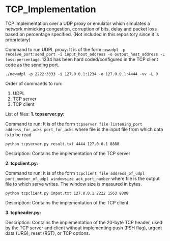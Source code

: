# TCP_Implementation
TCP Implementation over a UDP proxy or emulator which simulates a network mimicking congestion, corruption of bits, delay and packet loss based on percentage specified. (Not included in this repository since it is proprietary)

Command to run UDPL proxy:
It is of the form `newudpl -p receive_port:send_port -i input_host_address -o output_host_address -L loss-percentage`. 1234 has been hard coded/configured in the TCP client code as the sending port.

```
./newudpl -p 2222:3333 -i 127.0.0.1:1234 -o 127.0.0.1:4444 -vv -L 0
```

Order of commands to run:
1. UDPL
2. TCP server
3. TCP client

List of files:
**1. tcpserver.py:**

Command to run:
It is of the form `tcpserver file listening_port address_for_acks port_for_acks` where file is the input file from which data is to be read

```
python tcpserver.py result.txt 4444 127.0.0.1 8888
```

Description:
Contains the implementation of the TCP server

**2. tcpclient.py:**

Command to run:
It is of the form `tcpclient file address_of_udpl port_number_of_udpl windowsize ack_port_number` where file is the output file to which serve writes. The window size is measured in bytes.

```
python tcpclient.py input.txt 127.0.0.1 2222 1563 8888
```

Description:
Contains the implementation of the TCP client

**3. tcpheader.py:**

Description:
Contains the implementation of the 20-byte TCP header, used by the TCP server and client without implementing push (PSH flag), urgent data (URG), reset (RST), or TCP options.
